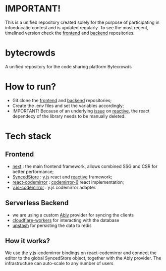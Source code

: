 # IMPORTANT!
This is a unified repository created solely for the purpose of participating in infoeducatie contest and is updated regularly. To see the most recent, timelined version check the [frontend](https://github.com/Bytecrowds/frontend) and [backend](https://github.com/Bytecrowds/backend) repositories.

# bytecrowds
A unified repository for the code sharing platform Bytecrowds

# How to run?
  - Git clone the [frontend](https://github.com/Bytecrowds/frontend) and [backend](https://github.com/Bytecrowds/backend) repositories;
  - Create the .env files and set the variables accordingly;
  - IMPORTANT! Because of an underlying [issue](https://github.com/YousefED/reactive/issues/8) on [reactive](https://github.com/YousefED/reactive), the react dependecy of the library needs to be manually deleted.


# Tech stack

## Frontend
  * [next](https://nextjs.org/) : the main frontend framework, allows combined SSG and CSR for better performance;
  * [SyncedStore](https://syncedstore.org/docs/) : [y.js](https://docs.yjs.dev/) react and [reactive](https://github.com/yousefed/reactive) framework;
  * [react-codemirror](https://uiwjs.github.io/react-codemirror/) : [codemirror-6](https://codemirror.net/6/) react implementation;
  * [y.js-codemirror](https://github.com/yjs/y-codemirror) : y.js codemirror adapter.
  
## Serverless Backend
  * we are using a custom [Ably](https://ably.com/) provider for syncing the clients 
  * [cloudflare-workers](https://workers.cloudflare.com/) for interacting with the database 
  * [upstash](https://upstash.com/) for persisting the data to redis
  
##  How it works?
  We use the y.js-codemirror bindings on react-codemirror and connect the editor to the global SyncedStore object, together with the Ably provider. The infrastructure can auto-scale to any number of users
  
